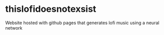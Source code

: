 # thislofidoesnotexsist
Website hosted with github pages that generates lofi music using a neural network
